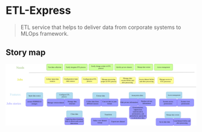 # ETL-Express 

> ETL service that helps to deliver data from corporate systems to MLOps framework.

## Story map

![](diagrams/story-map-fixed.png)